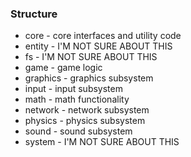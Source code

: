 ### Structure

* core - core interfaces and utility code
* entity - I'M NOT SURE ABOUT THIS
* fs - I'M NOT SURE ABOUT THIS
* game - game logic
* graphics - graphics subsystem
* input - input subsystem
* math - math functionality
* network - network subsystem
* physics - physics subsystem
* sound - sound subsystem
* system - I'M NOT SURE ABOUT THIS